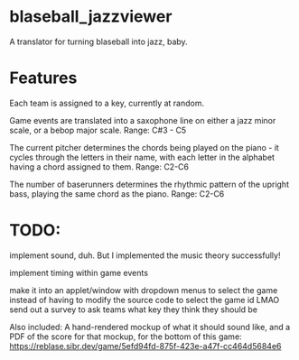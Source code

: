# blaseball_jazzviewer
A translator for turning blaseball into jazz, baby.

# Features
Each team is assigned to a key, currently at random.

Game events are translated into a saxophone line on either a jazz minor scale, or a bebop major scale. Range: C#3 - C5

The current pitcher determines the chords being played on the piano - it cycles through the letters in their name, with each letter in the alphabet having a chord assigned to them. Range: C2-C6

The number of baserunners determines the rhythmic pattern of the upright bass, playing the same chord as the piano. Range: C2-C6

# TODO: 
implement sound, duh. But I implemented the music theory successfully!

implement timing within game events

make it into an applet/window with dropdown menus to select the game instead of having to modify the source code to select the game id LMAO
send out a survey to ask teams what key they think they should be

Also included: A hand-rendered mockup of what it should sound like, and a PDF of the score for that mockup, for the bottom of this game: https://reblase.sibr.dev/game/5efd94fd-875f-423e-a47f-cc464d5684e6
